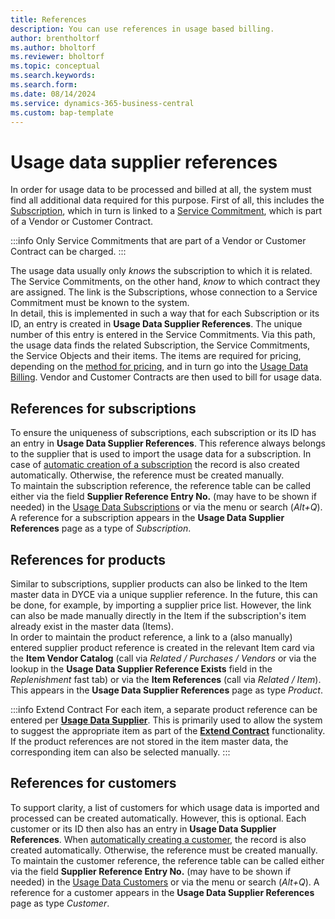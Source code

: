 ```yaml
---
title: References
description: You can use references in usage based billing.
author: brentholtorf
ms.author: bholtorf
ms.reviewer: bholtorf
ms.topic: conceptual
ms.search.keywords: 
ms.search.form: 
ms.date: 08/14/2024
ms.service: dynamics-365-business-central
ms.custom: bap-template
---
```


# Usage data supplier references

In order for usage data to be processed and billed at all, the system must find all additional data required for this purpose. First of all, this includes the [Subscription](/docs/ubb/masterdata/customers-subscriptions.md), which in turn is linked to a [Service Commitment](/docs/ubb/masterdata/service-commitments.md#service-commitment-packages), which is part of a Vendor or Customer Contract.

:::info
Only Service Commitments that are part of a Vendor or Customer Contract can be charged.
:::

The usage data usually only *knows* the subscription to which it is related. The Service Commitments, on the other hand, *know* to which contract they are assigned. The link is the Subscriptions, whose connection to a Service Commitment must be known to the system. <br/>
In detail, this is implemented in such a way that for each Subscription or its ID, an entry is created in **Usage Data Supplier References**. The unique number of this entry is entered in the Service Commitments. Via this path, the usage data finds the related Subscription, the Service Commitments, the Service Objects and their items. The items are required for pricing, depending on the [method for pricing](/docs/ubb/masterdata/service-commitments.md#service-commitment-packages), and in turn go into the [Usage Data Billing](/docs/ubb/processing-usage-data/imports-processing.md). Vendor and Customer Contracts are then used to bill for usage data.


## References for subscriptions
To ensure the uniqueness of subscriptions, each subscription or its ID has an entry in **Usage Data Supplier References**. This reference always belongs to the supplier that is used to import the usage data for a subscription. In case of [automatic creation of a subscription](/docs/ubb/masterdata/customers-subscriptions.md#usage-data-subscriptions) the record is also created automatically. Otherwise, the reference must be created manually. <br/>
To maintain the subscription reference, the reference table can be called either via the field **Supplier Reference Entry No.** (may have to be shown if needed) in the [Usage Data Subscriptions](/docs/ubb/masterdata/customers-subscriptions.md#usage-data-subscriptions) or via the menu or search (*Alt+Q*). A reference for a subscription appears in the **Usage Data Supplier References** page as a type of *Subscription*.


## References for products
Similar to subscriptions, supplier products can also be linked to the Item master data in DYCE via a unique supplier reference. In the future, this can be done, for example, by importing a supplier price list. However, the link can also be made manually directly in the Item if the subscription's item already exist in the master data (Items). <br/>
In order to maintain the product reference, a link to a (also manually) entered supplier product reference is created in the relevant Item card via the **Item Vendor Catalog** (call via *Related / Purchases / Vendors* or via the lookup in the **Usage Data Supplier Reference Exists** field in the *Replenishment* fast tab) or via the **Item References** (call via *Related / Item*). This appears in the **Usage Data Supplier References** page as type *Product*.

:::info Extend Contract
For each item, a separate product reference can be entered per **[Usage Data Supplier](/docs/ubb/masterdata/suppliers.md)**. This is primarily used to allow the system to suggest the appropriate item as part of the **[Extend Contract](/docs/ubb/processing-usage-data/extend-contract.md)** functionality. If the product references are not stored in the item master data, the corresponding item can also be selected manually.
:::


## References for customers
To support clarity, a list of customers for which usage data is imported and processed can be created automatically. However, this is optional. Each customer or its ID then also has an entry in **Usage Data Supplier References**. When [automatically creating a customer](/docs/ubb/masterdata/customers-subscriptions.md#usage-data-customers), the record is also created automatically. Otherwise, the reference must be created manually. <br/>
To maintain the customer reference, the reference table can be called either via the field **Supplier Reference Entry No.** (may have to be shown if needed) in the [Usage Data Customers](/docs/ubb/masterdata/customers-subscriptions.md#usage-data-customers) or via the menu or search (*Alt+Q*). A reference for a customer appears in the **Usage Data Supplier References** page as type *Customer*.
